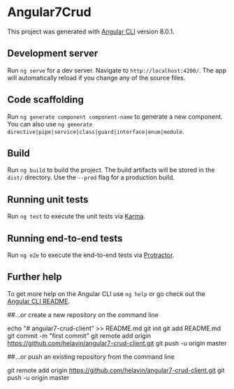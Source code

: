 # Angular7Crud

This project was generated with [Angular CLI](https://github.com/angular/angular-cli) version 8.0.1.

## Development server

Run `ng serve` for a dev server. Navigate to `http://localhost:4200/`. The app will automatically reload if you change any of the source files.

## Code scaffolding

Run `ng generate component component-name` to generate a new component. You can also use `ng generate directive|pipe|service|class|guard|interface|enum|module`.

## Build

Run `ng build` to build the project. The build artifacts will be stored in the `dist/` directory. Use the `--prod` flag for a production build.

## Running unit tests

Run `ng test` to execute the unit tests via [Karma](https://karma-runner.github.io).

## Running end-to-end tests

Run `ng e2e` to execute the end-to-end tests via [Protractor](http://www.protractortest.org/).

## Further help

To get more help on the Angular CLI
use `ng help` or go check out the [Angular CLI README](https://github.com/angular/angular-cli/blob/master/README.md).


##…or create a new repository on the command line

echo "# angular7-crud-client" >> README.md
git init
git add README.md
git commit -m "first commit"
git remote add origin https://github.com/helavin/angular7-crud-client.git
git push -u origin master

##…or push an existing repository from the command line

git remote add origin https://github.com/helavin/angular7-crud-client.git
git push -u origin master
